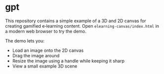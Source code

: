 # gpt

This repository contains a simple example of a 3D and 2D canvas for creating gamified e‑learning content. Open `elearning-canvas/index.html` in a modern web browser to try the demo.

The demo lets you:

- Load an image onto the 2D canvas
- Drag the image around
- Resize the image using a handle while keeping it sharp
- View a small example 3D scene
